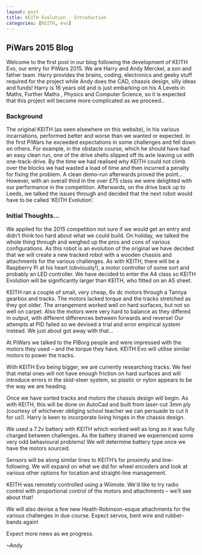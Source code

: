 ```yaml
---
layout: post
title: KEITH Evolution - Introduction
categories: [KEITH, evo]
---
```


## PiWars 2015 Blog

Welcome to the first post in our blog following the development of KEITH Evo, our entry for PiWars 2015. We are Harry and Andy Merckel, a son and father team. Harry provides the brains, coding, electronics and geeky stuff required for the project while Andy does the CAD, chassis design, silly ideas and funds! Harry is 16 years old and is just embarking on his A Levels in Maths, Further Maths , Physics and Computer Science, so it is expected that this project will become more complicated as we proceed…

### Background

The original KEITH (as seen elsewhere on this website), in his various incarnations, performed better and worse than we wanted or expected. In the first PiWars he exceeded expectations in some challenges and fell down on others. For example, in the obstacle course, which he should have had an easy clean run, one of the drive shells slipped off its axle leaving us with one-track-drive. By the time we had realised why KEITH could not climb over the blocks we had wasted a load of time and then incurred a penalty for fixing the problem. A clean demo-run afterwards proved the point… However, with an overall third in the over £75 class we were delighted with our performance in the competition. Afterwards, on the drive back up to Leeds, we talked the issues through and decided that the next robot would have to be called ‘KEITH Evolution’.

### Initial Thoughts…

We applied for the 2015 competition not sure if we would get an entry and didn’t think too hard about what we could build. On holiday, we talked the whole thing through and weighed up the pros and cons of various configurations. As this robot is an evolution of the original we have decided that we will create a new tracked robot with a wooden chassis and attachments for the various challenges. As with KEITH, there will be a Raspberry Pi at his heart (obviously!), a motor controller of some sort and probably an LED controller. We have decided to enter the A4 class so KEITH Evolution will be significantly larger than KEITH, who fitted on an A5 sheet.

KEITH ran a couple of small, very cheap, 6v dc motors through a Tamiya gearbox and tracks. The motors lacked torque and the tracks stretched as they got older. The arrangement worked well on hard surfaces, but not so well on carpet. Also the motors were very hard to balance as they differed in output, with different differences between forwards and reverse! Our attempts at PID failed so we devised  a trial and error empirical system instead. We just about got away with that… 

At PiWars we talked to the PiBorg people and were impressed with the motors they used – and the torque they have. KEITH Evo will utilise similar motors to power the tracks.

With KEITH Evo being bigger, we are currently researching tracks. We feel that metal ones will not have enough friction on hard surfaces and will introduce errors in the skid-steer system, so plastic or nylon appears to be the way we are heading. 

Once we have sorted tracks and motors the chassis design will begin. As with KEITH, this will be done on AutoCad and built from laser-cut 3mm ply (courtesy of whichever obliging school teacher we can persuade to cut it for us!). Harry is keen to incorporate living hinges in the chassis design.

We used a 7.2v battery with KEITH which worked well as long as it was fully charged between challenges. As the battery drained we experienced some very odd behavioural problems! We will determine battery type once we have the motors sourced.

Sensors will be along similar lines to KEITH’s for proximity and line-following. We will expand on what we did for wheel encoders and look at various other options for location and straight-line management. 

KEITH was remotely controlled using a Wiimote. We'd like to try radio control with proportional control of the motors and attachments – we’ll see about that!

We will also devise a few new Heath-Robinson-esque attachments for the various challenges in due course. Expect servos, bent wire and rubber-bands again!

Expect more news as we progress.

~Andy